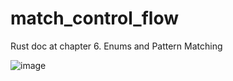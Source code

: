 # match_control_flow
Rust doc at chapter 6. Enums and Pattern Matching

![image](https://user-images.githubusercontent.com/42894690/235825393-de96af24-30b6-4152-85bd-c4897a6cc2e4.png)

